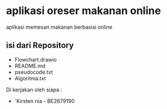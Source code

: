 # aplikasi oreser makanan online 

 aplikasi memesan makanan berbasisi online


 ## isi dari Repository 
 - Flowchart.drawio
 - README.md 
 - pseudocode.txt
 - Algoritma.txt 

 Di kerjakan oleh siapa :
 - 'Kirsten nia - BE2679190
 